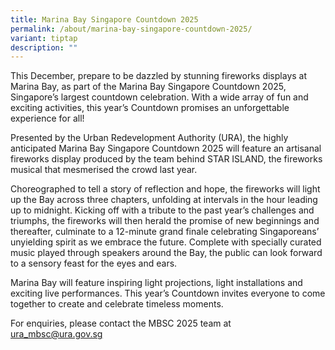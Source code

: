 ```yaml
---
title: Marina Bay Singapore Countdown 2025
permalink: /about/marina-bay-singapore-countdown-2025/
variant: tiptap
description: ""
---
```

<p>This December, prepare to be dazzled by stunning fireworks displays at
Marina Bay, as part of the Marina Bay Singapore Countdown 2025, Singapore’s
largest countdown celebration. With a wide array of fun and exciting activities,
this year’s Countdown promises an unforgettable experience for all!</p>
<p>Presented by the Urban Redevelopment Authority (URA), the highly anticipated
Marina Bay Singapore Countdown 2025 will feature an artisanal fireworks
display produced by the team behind STAR ISLAND, the fireworks musical
that mesmerised the crowd last year.</p>
<p>Choreographed to tell a story of reflection and hope, the fireworks will
light up the Bay across three chapters, unfolding at intervals in the hour
leading up to midnight. Kicking off with a tribute to the past year’s challenges
and triumphs, the fireworks will then herald the promise of new beginnings
and thereafter, culminate to a 12-minute grand finale celebrating Singaporeans’
unyielding spirit as we embrace the future. Complete with specially curated
music played through speakers around the Bay, the public can look forward
to a sensory feast for the eyes and ears.</p>
<p>Marina Bay will feature inspiring light projections, light installations
and exciting live performances. This year’s Countdown invites everyone
to come together to create and celebrate timeless moments.</p>
<p>For enquiries, please contact the MBSC 2025 team at <a href="mailto:ura_mbsc@ura.gov.sg" rel="noopener noreferrer nofollow" target="_blank">ura_mbsc@ura.gov.sg</a>
</p>